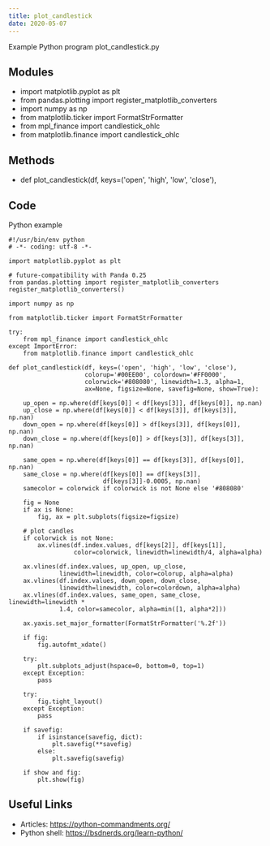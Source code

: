 ```yaml
---
title: plot_candlestick
date: 2020-05-07
---
```

Example Python program plot_candlestick.py

## Modules

* import matplotlib.pyplot as plt
* from pandas.plotting import register_matplotlib_converters
* import numpy as np
* from matplotlib.ticker import FormatStrFormatter
* from mpl_finance import candlestick_ohlc
* from matplotlib.finance import candlestick_ohlc

## Methods

* def plot_candlestick(df, keys=('open', 'high', 'low', 'close'),

## Code

Python example

    #!/usr/bin/env python
    # -*- coding: utf-8 -*-
    
    import matplotlib.pyplot as plt
    
    # future-compatibility with Panda 0.25
    from pandas.plotting import register_matplotlib_converters
    register_matplotlib_converters()
    
    import numpy as np
    
    from matplotlib.ticker import FormatStrFormatter
    
    try:
        from mpl_finance import candlestick_ohlc
    except ImportError:
        from matplotlib.finance import candlestick_ohlc
        
    def plot_candlestick(df, keys=('open', 'high', 'low', 'close'),
                         colorup='#00EE00', colordown='#FF0000',
                         colorwick='#808080', linewidth=1.3, alpha=1,
                         ax=None, figsize=None, savefig=None, show=True):
    
        up_open = np.where(df[keys[0]] < df[keys[3]], df[keys[0]], np.nan)
        up_close = np.where(df[keys[0]] < df[keys[3]], df[keys[3]], np.nan)
        down_open = np.where(df[keys[0]] > df[keys[3]], df[keys[0]], np.nan)
        down_close = np.where(df[keys[0]] > df[keys[3]], df[keys[3]], np.nan)
    
        same_open = np.where(df[keys[0]] == df[keys[3]], df[keys[0]], np.nan)
        same_close = np.where(df[keys[0]] == df[keys[3]],
                              df[keys[3]]-0.0005, np.nan)
        samecolor = colorwick if colorwick is not None else '#808080'
    
        fig = None
        if ax is None:
            fig, ax = plt.subplots(figsize=figsize)
    
        # plot candles
        if colorwick is not None:
            ax.vlines(df.index.values, df[keys[2]], df[keys[1]],
                      color=colorwick, linewidth=linewidth/4, alpha=alpha)
    
        ax.vlines(df.index.values, up_open, up_close,
                  linewidth=linewidth, color=colorup, alpha=alpha)
        ax.vlines(df.index.values, down_open, down_close,
                  linewidth=linewidth, color=colordown, alpha=alpha)
        ax.vlines(df.index.values, same_open, same_close, linewidth=linewidth *
                  1.4, color=samecolor, alpha=min([1, alpha*2]))
    
        ax.yaxis.set_major_formatter(FormatStrFormatter('%.2f'))
    
        if fig:
            fig.autofmt_xdate()
    
        try:
            plt.subplots_adjust(hspace=0, bottom=0, top=1)
        except Exception:
            pass
    
        try:
            fig.tight_layout()
        except Exception:
            pass
    
        if savefig:
            if isinstance(savefig, dict):
                plt.savefig(**savefig)
            else:
                plt.savefig(savefig)
    
        if show and fig:
            plt.show(fig)

## Useful Links

- Articles: https://python-commandments.org/
- Python shell: https://bsdnerds.org/learn-python/
